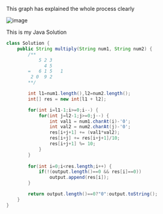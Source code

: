 
This graph has explained the whole process clearly

![image](https://drscdn.500px.org/photo/130178585/m%3D2048/300d71f784f679d5e70fadda8ad7d68f)

This is my Java Solution

```Java
class Solution {
    public String multiply(String num1, String num2) {
        /**
            5 2 3
              4 5
        =   6 1 5   1
         2 0  9 2
        **/

        int l1=num1.length(),l2=num2.length();
        int[] res = new int[l1 + l2];

        for(int i=l1-1;i>=0;i--) {
            for(int j=l2-1;j>=0;j--) {
                int val1 = num1.charAt(i)-'0';
                int val2 = num2.charAt(j)-'0';
                res[i+j+1] += (val1*val2);
                res[i+j] += res[i+j+1]/10;
                res[i+j+1] %= 10;
            }
        }
        
        for(int i=0;i<res.length;i++) {
            if(!(output.length()==0 && res[i]==0))
                output.append(res[i]);
        }

        return output.length()==0?"0":output.toString();
    }
}


```